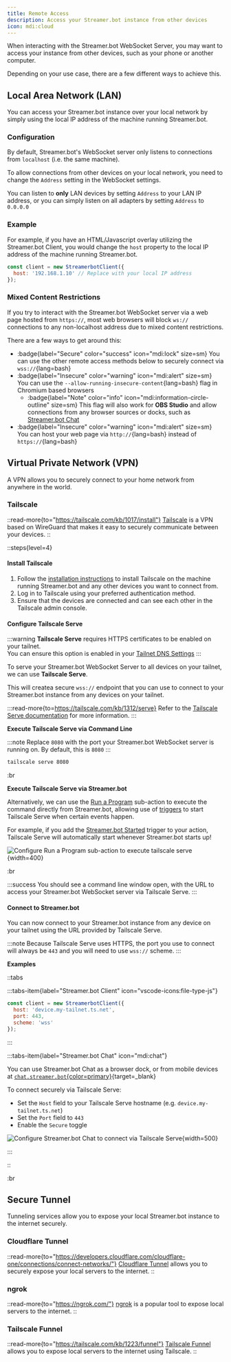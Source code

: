 ```yaml
---
title: Remote Access
description: Access your Streamer.bot instance from other devices
icon: mdi:cloud
---
```


When interacting with the Streamer.bot WebSocket Server, you may want to access your instance from other devices, such as your phone or another computer.

Depending on your use case, there are a few different ways to achieve this.

## Local Area Network (LAN)
You can access your Streamer.bot instance over your local network by simply using the local IP address of the machine running Streamer.bot.

### Configuration

By default, Streamer.bot's WebSocket server only listens to connections from `localhost` (i.e. the same machine).

To allow connections from other devices on your local network, you need to change the `Address` setting in the WebSocket settings.

You can listen to **only** LAN devices by setting `Address` to your LAN IP address, or you can simply listen on all adapters by setting `Address` to `0.0.0.0`

### Example

For example, if you have an HTML/Javascript overlay utilizing the Streamer.bot Client, you would change the `host` property to the local IP address of the machine running Streamer.bot.

```js
const client = new StreamerbotClient({
  host: '192.168.1.10' // Replace with your local IP address
});
```

### Mixed Content Restrictions

If you try to interact with the Streamer.bot WebSocket server via a web page hosted from `https://`, most web browsers will block `ws://` connections to any non-localhost address due to mixed content restrictions.

There are a few ways to get around this:

- :badge{label="Secure" color="success" icon="mdi:lock" size=sm} You can use the other remote access methods below to securely connect via `wss://`{lang=bash}
- :badge{label="Insecure" color="warning" icon="mdi:alert" size=sm} You can use the `--allow-running-insecure-content`{lang=bash} flag in Chromium based browsers
  - :badge{label="Note" color="info" icon="mdi:information-circle-outline" size=sm} This flag will also work for **OBS Studio** and allow connections from any browser sources or docks, such as [Streamer.bot Chat](/guide/extra-features/chat)
- :badge{label="Insecure" color="warning" icon="mdi:alert" size=sm} You can host your web page via `http://`{lang=bash} instead of `https://`{lang=bash}

## Virtual Private Network (VPN)
A VPN allows you to securely connect to your home network from anywhere in the world.

### Tailscale

::read-more{to="https://tailscale.com/kb/1017/install"}
[Tailscale](https://tailscale.com/kb/1017/install) is a VPN based on WireGuard that makes it easy to securely communicate between your devices.
::

::steps{level=4}

#### Install Tailscale
1. Follow the [installation instructions](https://tailscale.com/kb/1017/install) to install Tailscale on the machine running Streamer.bot and any other devices you want to connect from.
2. Log in to Tailscale using your preferred authentication method.
3. Ensure that the devices are connected and can see each other in the Tailscale admin console.

#### Configure Tailscale Serve

:::warning
**Tailscale Serve** requires HTTPS certificates to be enabled on your tailnet.
<br>
You can ensure this option is enabled in your [Tailnet DNS Settings](https://login.tailscale.com/admin/dns)
:::

To serve your Streamer.bot WebSocket Server to all devices on your tailnet, we can use **Tailscale Serve**.

This will createa secure `wss://` endpoint that you can use to connect to your Streamer.bot instance from any devices on your tailnet.

:::read-more{to=https://tailscale.com/kb/1312/serve}
Refer to the [Tailscale Serve documentation](https://tailscale.com/kb/1312/serve) for more information.
:::

**Execute Tailscale Serve via Command Line**

:::note
Replace `8080` with the port your Streamer.bot WebSocket server is running on. By default, this is `8080`
:::

```bash [Terminal]
tailscale serve 8080
```

:br

**Execute Tailscale Serve via Streamer.bot**

Alternatively, we can use the [Run a Program](/api/sub-actions/core/system/run-a-program) sub-action to execute the command directly from Streamer.bot, allowing use of [triggers](/guide/triggers) to start Tailscale Serve when certain events happen.

For example, if you add the [Streamer.bot Started](/api/triggers/core/system/streamerbot-started) trigger to your action, Tailscale Serve will automatically start whenever Streamer.bot starts up!

![Configure Run a Program sub-action to execute tailscale serve](assets/run-a-program-tailscale-serve.png){width=400}

:br

:::success
You should see a command line window open, with the URL to access your Streamer.bot WebSocket server via Tailscale Serve.
:::

#### Connect to Streamer.bot
You can now connect to your Streamer.bot instance from any device on your tailnet using the URL provided by Tailscale Serve.

:::note
Because Tailscale Serve uses HTTPS, the port you use to connect will always be `443` and you will need to use `wss://` scheme.
:::


**Examples**

::tabs

:::tabs-item{label="Streamer.bot Client" icon="vscode-icons:file-type-js"}

```js
const client = new StreamerbotClient({
  host: 'device.my-tailnet.ts.net',
  port: 443,
  scheme: 'wss'
});
```

:::

:::tabs-item{label="Streamer.bot Chat" icon="mdi:chat"}

You can use Streamer.bot Chat as a browser dock, or from mobile devices at [`chat.streamer.bot`{color=primary}](https://chat.streamer.bot){target=_blank}

To connect securely via Tailscale Serve:

- Set the `Host` field to your Tailscale Serve hostname (e.g. `device.my-tailnet.ts.net`)
- Set the `Port` field to `443`
- Enable the `Secure` toggle

![Configure Streamer.bot Chat to connect via Tailscale Serve](assets/streamerbot-chat-tailscale.png){width=500}

:::

::

:br

## Secure Tunnel

Tunneling services allow you to expose your local Streamer.bot instance to the internet securely.

### Cloudflare Tunnel

::read-more{to="https://developers.cloudflare.com/cloudflare-one/connections/connect-networks/"}
[Cloudflare Tunnel](https://developers.cloudflare.com/cloudflare-one/connections/connect-networks/) allows you to securely expose your local servers to the internet.
::

### ngrok

::read-more{to="https://ngrok.com/"}
[ngrok](https://ngrok.com/) is a popular tool to expose local servers to the internet.
::

### Tailscale Funnel

::read-more{to="https://tailscale.com/kb/1223/funnel"}
[Tailscale Funnel](https://tailscale.com/kb/1223/funnel) allows you to expose local servers to the internet using Tailscale.
::
